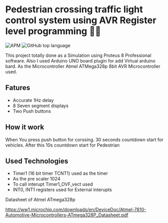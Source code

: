 # Pedestrian crossing traffic light control system using AVR Register level programming :traffic_light::vertical_traffic_light:

![APM](https://img.shields.io/apm/l/vim-mode) ![GitHub top language](https://img.shields.io/github/languages/top/ashensilva96/AVR_Traffic_light)

This project totally done as a Simulation using Proteus 8 Professional software. Also I used Arduino UNO board plugin for add Virtual arduino bard. As the Microcontroller Atmel ATMega328p 8bit AVR Microcontroller used.

## Fatures 
- Accurate 1Hz delay
- 8 Seven segment displays 
- Two Push buttons

## How it work
When You press push button for corssing. 30 seconds countdown start for vehicles. After this 10s countdown start for Pedestrian

## Used Technologies 
- Timer1 (16 bit timer TCNT1) used as the timer
- As the pre scaler 1024 
- To call interupt Timer1_OVF_vect used
- INT0, INT1 registers used for External interupts

Datasheet of Atmel ATmega328p

https://ww1.microchip.com/downloads/en/DeviceDoc/Atmel-7810-Automotive-Microcontrollers-ATmega328P_Datasheet.pdf



